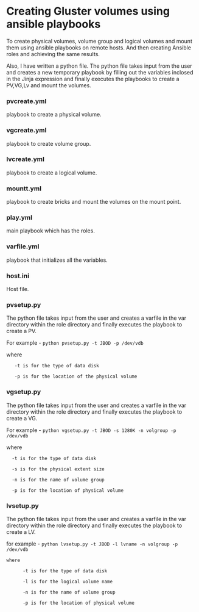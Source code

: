 # Creating Gluster volumes using ansible playbooks

To create physical volumes, volume group and logical volumes and mount them using ansible playbooks on remote hosts. And then creating Ansible roles and achieving the same results. 

Also, I have written a python file. 
The python file takes input from the user and creates a new temporary playbook by filling out the variables inclosed in the Jinja expression and finally executes the playbooks to create a PV,VG,Lv and mount the volumes.

### pvcreate.yml 
playbook to create a physical volume.

### vgcreate.yml 
playbook to create volume group.

### lvcreate.yml 
playbook to create a logical volume. 

### mountt.yml   
playbook to create bricks and mount the volumes on the mount point.

### play.yml     
main playbook which has the roles. 
  
### varfile.yml  
playbook that initializes all the variables.

### host.ini     
Host file.

### pvsetup.py
The python file takes input from the user and creates a varfile in the var directory within the role directory and finally executes the playbook to create a PV.  

For example - 
        ``` python pvsetup.py -t JBOD -p /dev/vdb ```

where 

       -t is for the type of data disk 
       
       -p is for the location of the physical volume

### vgsetup.py
The python file takes input from the user and creates a varfile in the var directory within the role directory and finally executes the playbook to create a VG.

For example -
      ``` python vgsetup.py -t JBOD -s 1280K -n volgroup -p /dev/vdb ```
      
where 

      -t is for the type of data disk

      -s is for the physical extent size

      -n is for the name of volume group 

      -p is for the location of physical volume
         
 ### lvsetup.py
 The python file takes input from the user and creates a varfile in the var directory within the role directory and finally executes the playbook to create a LV.
 
 for example - 
      ``` python lvsetup.py -t JBOD -l lvname -n volgroup -p /dev/vdb ```
      
    where
    
          -t is for the type of data disk
          
          -l is for the logical volume name
          
          -n is for the name of volume group 
          
          -p is for the location of physical volume    
